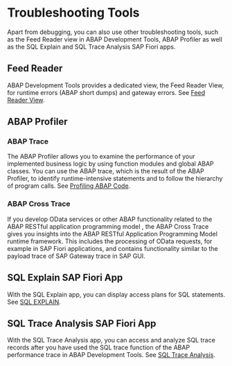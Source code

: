 <!-- loio911438b1089345cba92410f0acd5970d -->

# Troubleshooting Tools

Apart from debugging, you can also use other troubleshooting tools, such as the Feed Reader view in ABAP Development Tools, ABAP Profiler as well as the SQL Explain and SQL Trace Analysis SAP Fiori apps.



<a name="loio911438b1089345cba92410f0acd5970d__section_hml_qlq_zqb"/>

## Feed Reader

ABAP Development Tools provides a dedicated view, the Feed Reader View, for runtime errors \(ABAP short dumps\) and gateway errors. See [Feed Reader View](https://help.sap.com/viewer/5371047f1273405bb46725a417f95433/Cloud/en-US/5a71017726964694b67372ca45d64643.html).



<a name="loio911438b1089345cba92410f0acd5970d__section_qgd_wlq_zqb"/>

## ABAP Profiler



### ABAP Trace

The ABAP Profiler allows you to examine the performance of your implemented business logic by using function modules and global ABAP classes. You can use the ABAP trace, which is the result of the ABAP Profiler, to identify runtime-intensive statements and to follow the hierarchy of program calls. See [Profiling ABAP Code](https://help.sap.com/viewer/5371047f1273405bb46725a417f95433/Cloud/en-US/4ec41bbe6e391014adc9fffe4e204223.html).



### ABAP Cross Trace

If you develop OData services or other ABAP functionality related to the ABAP RESTful application programming model , the ABAP Cross Trace gives you insights into the ABAP RESTful Application Programming Model runtime framework. This includes the processing of OData requests, for example in SAP Fiori applications, and contains functionality similar to the payload trace of SAP Gateway trace in SAP GUI.



<a name="loio911438b1089345cba92410f0acd5970d__section_ps4_smq_zqb"/>

## SQL Explain SAP Fiori App

With the SQL Explain app, you can display access plans for SQL statements. See [SQL EXPLAIN](sql-explain-88cc6ca.md).



<a name="loio911438b1089345cba92410f0acd5970d__section_m2m_1nq_zqb"/>

## SQL Trace Analysis SAP Fiori App

With the SQL Trace Analysis app, you can access and analyze SQL trace records after you have used the SQL trace function of the ABAP performance trace in ABAP Development Tools. See [SQL Trace Analysis](sql-trace-analysis-ed7805c.md).

